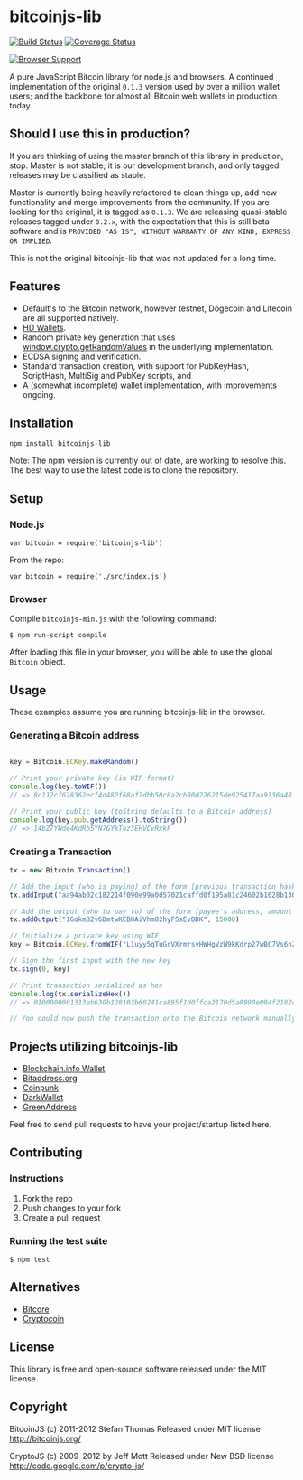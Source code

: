# bitcoinjs-lib

[![Build Status](https://travis-ci.org/bitcoinjs/bitcoinjs-lib.png?branch=master)](https://travis-ci.org/bitcoinjs/bitcoinjs-lib) [![Coverage Status](https://coveralls.io/repos/bitcoinjs/bitcoinjs-lib/badge.png)](https://coveralls.io/r/bitcoinjs/bitcoinjs-lib)

[![Browser Support](https://ci.testling.com/bitcoinjs/bitcoinjs-lib.png)](https://ci.testling.com/bitcoinjs/bitcoinjs-lib)

A pure JavaScript Bitcoin library for node.js and browsers.
A continued implementation of the original `0.1.3` version used by over a million wallet users; and the backbone for almost all Bitcoin web wallets in production today.


## Should I use this in production?
If you are thinking of using the master branch of this library in production, stop.
Master is not stable; it is our development branch, and only tagged releases may be classified as stable.

Master is currently being heavily refactored to clean things up, add new functionality and merge improvements from the community.
If you are looking for the original, it is tagged as `0.1.3`.
We are releasing quasi-stable releases tagged under `0.2.x`, with the expectation that this is still beta software and is `PROVIDED "AS IS", WITHOUT WARRANTY OF ANY KIND, EXPRESS OR IMPLIED`.

This is not the original bitcoinjs-lib that was not updated for a long time.


## Features

- Default's to the Bitcoin network, however testnet, Dogecoin and Litecoin are all supported natively.
- [HD Wallets](https://github.com/bitcoin/bips/blob/master/bip-0032.mediawiki).
- Random private key generation that uses [window.crypto.getRandomValues](https://developer.mozilla.org/en-US/docs/Web/API/Window.crypto) in the underlying implementation.
- ECDSA signing and verification.
- Standard transaction creation, with support for PubKeyHash, ScriptHash, MultiSig and PubKey scripts, and
- A (somewhat incomplete) wallet implementation, with improvements ongoing.


## Installation

`npm install bitcoinjs-lib`

Note: The npm version is currently out of date, are working to resolve this. The best way to use the latest code is to clone the repository.


## Setup

### Node.js

    var bitcoin = require('bitcoinjs-lib')

From the repo:

    var bitcoin = require('./src/index.js')


### Browser

Compile `bitcoinjs-min.js` with the following command:

    $ npm run-script compile

After loading this file in your browser, you will be able to use the global `Bitcoin` object.


## Usage

These examples assume you are running bitcoinjs-lib in the browser.


### Generating a Bitcoin address

```javascript

key = Bitcoin.ECKey.makeRandom()

// Print your private key (in WIF format)
console.log(key.toWIF())
// => 8c112cf628362ecf4d482f68af2dbb50c8a2cb90d226215de925417aa9336a48

// Print your public key (toString defaults to a Bitcoin address)
console.log(key.pub.getAddress().toString())
// => 14bZ7YWde4KdRb5YN7GYkToz3EHVCvRxkF
```

### Creating a Transaction

```javascript
tx = new Bitcoin.Transaction()

// Add the input (who is paying) of the form [previous transaction hash, index of the output to use]
tx.addInput("aa94ab02c182214f090e99a0d57021caffd0f195a81c24602b1028b130b63e31", 0)

// Add the output (who to pay to) of the form [payee's address, amount in satoshis]
tx.addOutput("1Gokm82v6DmtwKEB8AiVhm82hyFSsEvBDK", 15000)

// Initialize a private key using WIF
key = Bitcoin.ECKey.fromWIF("L1uyy5qTuGrVXrmrsvHWHgVzW9kKdrp27wBC7Vs6nZDTF2BRUVwy")

// Sign the first input with the new key
tx.sign(0, key)

// Print transaction serialized as hex
console.log(tx.serializeHex())
// => 0100000001313eb630b128102b60241ca895f1d0ffca2170d5a0990e094f2182c102ab94aa000000008a47304402200169f1f844936dc60df54e812345f5dd3e6681fea52e33c25154ad9cc23a330402204381ed8e73d74a95b15f312f33d5a0072c7a12dd6c3294df6e8efbe4aff27426014104e75628573696aed32d7656fb35e9c71ea08eb6492837e13d2662b9a36821d0fff992692fd14d74fdec20fae29128ba12653249cbeef521fc5eba84dde0689f27ffffffff01983a0000000000001976a914ad618cf4333b3b248f9744e8e81db2964d0ae39788ac00000000

// You could now push the transaction onto the Bitcoin network manually (see https://blockchain.info/pushtx)
```


## Projects utilizing bitcoinjs-lib

- [Blockchain.info Wallet](http://blockchain.info/wallet)
- [Bitaddress.org](https://www.bitaddress.org)
- [Coinpunk](https://coinpunk.com)
- [DarkWallet](https://darkwallet.unsystem.net)
- [GreenAddress](https://greenaddress.it)

Feel free to send pull requests to have your project/startup listed here.


## Contributing

### Instructions

1. Fork the repo
2. Push changes to your fork
3. Create a pull request


### Running the test suite

    $ npm test


## Alternatives

- [Bitcore](https://github.com/bitpay/bitcore)
- [Cryptocoin](https://github.com/cryptocoinjs/cryptocoin)


## License

This library is free and open-source software released under the MIT license.


## Copyright

BitcoinJS (c) 2011-2012 Stefan Thomas
Released under MIT license
http://bitcoinjs.org/

CryptoJS (c) 2009–2012 by Jeff Mott
Released under New BSD license
http://code.google.com/p/crypto-js/
